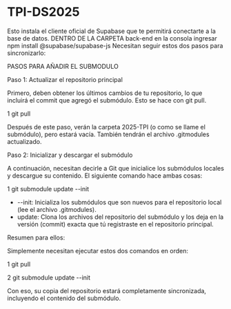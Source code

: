 # TPI-DS2025
Esto instala el cliente oficial de Supabase que te permitirá conectarte a la base de datos.
DENTRO DE LA CARPETA back-end en la consola ingresar
npm install @supabase/supabase-js
Necesitan seguir estos dos pasos para sincronizarlo:

PASOS PARA AÑADIR EL SUBMODULO 

  Paso 1: Actualizar el repositorio principal

  Primero, deben obtener los últimos cambios de tu repositorio, lo que incluirá el commit que agregó el submódulo. Esto se hace con git 
  pull.

   1 git pull

  Después de este paso, verán la carpeta 2025-TPI (o como se llame el submódulo), pero estará vacía. También tendrán el archivo .gitmodules 
  actualizado.

  Paso 2: Inicializar y descargar el submódulo

  A continuación, necesitan decirle a Git que inicialice los submódulos locales y descargue su contenido. El siguiente comando hace ambas 
  cosas:

   1 git submodule update --init

   * --init: Inicializa los submódulos que son nuevos para el repositorio local (lee el archivo .gitmodules).
   * update: Clona los archivos del repositorio del submódulo y los deja en la versión (commit) exacta que tú registraste en el repositorio 
     principal.

  Resumen para ellos:

  Simplemente necesitan ejecutar estos dos comandos en orden:

   1 git pull
   
   2 git submodule update --init

  Con eso, su copia del repositorio estará completamente sincronizada, incluyendo el contenido del submódulo.
